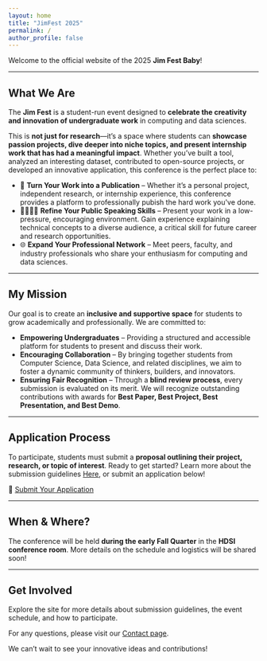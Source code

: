 ```yaml
---
layout: home
title: "JimFest 2025"
permalink: /
author_profile: false
---
```


Welcome to the official website of the 2025 **Jim Fest Baby**!

---

## What We Are

The **Jim Fest** is a student-run event designed to **celebrate the creativity and innovation of undergraduate work** in computing and data sciences.

This is **not just for research**—it’s a space where students can **showcase passion projects, dive deeper into niche topics, and present internship work that has had a meaningful impact**. Whether you’ve built a tool, analyzed an interesting dataset, contributed to open-source projects, or developed an innovative application, this conference is the perfect place to:

- 📜 **Turn Your Work into a Publication** – Whether it’s a personal project, independent research, or internship experience, this conference provides a platform to professionally pubish the hard work you've done.
- 🫱🏽‍🫲🏾 **Refine Your Public Speaking Skills** – Present your work in a low-pressure, encouraging environment. Gain experience explaining technical concepts to a diverse audience, a critical skill for future career and research opportunities.
- 🌐 **Expand Your Professional Network** – Meet peers, faculty, and industry professionals who share your enthusiasm for computing and data 
sciences.

---

## My Mission

Our goal is to create an **inclusive and supportive space** for students to grow academically and professionally. We are committed to:

- **Empowering Undergraduates** – Providing a structured and accessible platform for students to present and discuss their work.
- **Encouraging Collaboration** – By bringing together students from Computer Science, Data Science, and related disciplines, we aim to foster a dynamic community of thinkers, builders, and innovators.
- **Ensuring Fair Recognition** – Through a **blind review process**, every submission is evaluated on its merit. We will recognize outstanding contributions with awards for **Best Paper, Best Project, Best Presentation, and Best Demo**.

---

## **Application Process**
To participate, students must submit a **proposal outlining their project, research, or topic of interest**. Ready to get started? Learn more about the submission guidelines [Here](/CDS_Conference/submission/), or submit an application below!

📌 [Submit Your Application](https://docs.google.com/forms/d/1rzDWWH-4ytHpyIjoJF7xkPvsrbebqWS-iH42dQ8ojOs/)

---

## **When & Where?**
The conference will be held **during the early Fall Quarter** in the **HDSI conference room**. More details on the schedule and logistics will be shared soon!

---

## Get Involved
Explore the site for more details about submission guidelines, the event schedule, and how to participate.

For any questions, please visit our [Contact page](/CDS_Conference/contact/).

We can’t wait to see your innovative ideas and contributions!

